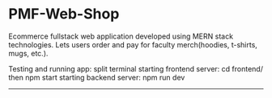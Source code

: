 # PMF-Web-Shop

Ecommerce fullstack web application developed using MERN stack technologies.
Lets users order and pay for faculty merch(hoodies, t-shirts, mugs, etc.).

Testing and running app:
split terminal
starting frontend server: cd frontend/ then npm start
starting backend server: npm run dev

--------------------------------------------------------------------------------------------------------------------------------
